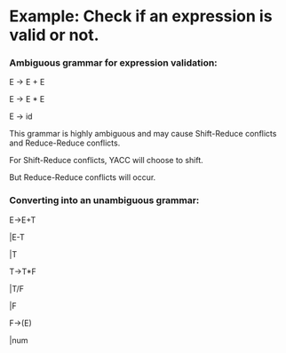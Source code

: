 # Example: Check if an expression is valid or not.
### Ambiguous grammar for expression validation:
E -> E + E

E -> E * E

E -> id

This grammar is highly ambiguous and may cause Shift-Reduce conflicts and Reduce-Reduce conflicts.

For Shift-Reduce conflicts, YACC will choose to shift.

But Reduce-Reduce conflicts will occur.

### Converting into an unambiguous grammar:

E->E+T
  
  |E-T
  
  |T

T->T*F
  
  |T/F
  
  |F

F->(E)
  
  |num

